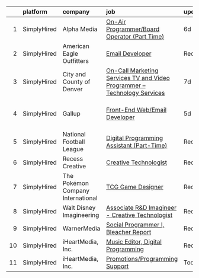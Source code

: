 

|    | platform    | company                           | job                                                                                                                                                                                      | update_time   | location                     |
|---:|:------------|:----------------------------------|:-----------------------------------------------------------------------------------------------------------------------------------------------------------------------------------------|:--------------|:-----------------------------|
|  1 | SimplyHired | Alpha Media                       | [On-Air Programmer/Board Operator (Part Time)](https://www.simplyhired.com/job/EfZ4SX_LXHO84Co8WDRMjBx9-2t1H715QouFIP9LeVKIscFKAs0cMg?q=creative+programmer)                             | 6d            | Festus, MO                   |
|  2 | SimplyHired | American Eagle Outfitters         | [Email Developer](https://www.simplyhired.com/job/b1EUn0UDDFfoFX4EFYz89DXK4XuPctEh_f_sbFChpTGGImwy5ph5Tw?q=creative+programmer)                                                          | Recently      | New York, NY                 |
|  3 | SimplyHired | City and County of Denver         | [On-Call Marketing Services TV and Video Programmer – Technology Services](https://www.simplyhired.com/job/_2OkOxQSAus0KLUGCGpC60REplALKzVsdIxUBqhx2sxqdoMPQNPbXg?q=creative+programmer) | 7d            | Denver, CO                   |
|  4 | SimplyHired | Gallup                            | [Front-End Web/Email Developer](https://www.simplyhired.com/job/DPxwr6VyeH1JafiBkJmbsr15CHBpXC8UefA0J3cPaAOf8OAvJdxNRQ?q=creative+programmer)                                            | 5d            | Kansas City, MO +3 locations |
|  5 | SimplyHired | National Football League          | [Digital Programming Assistant (Part-Time)](https://www.simplyhired.com/job/jX0sLb8pMrzyuQzU0tgtte0xCcZoI-5WjvjWC2HRAC-Yx9iRuYiAbQ?q=creative+programmer)                                | Recently      | Inglewood, CA                |
|  6 | SimplyHired | Recess Creative                   | [Creative Technologist](https://www.simplyhired.com/job/GYhu8GVb2d-LOeJ1_nUUdRWvzLBKp6OFQuR8TF7b-JEpOXUvJnNJAw?q=creative+programmer)                                                    | Recently      | Cleveland, OH                |
|  7 | SimplyHired | The Pokémon Company International | [TCG Game Designer](https://www.simplyhired.com/job/V33blqOSJQBXPOw2iELZQ8ARzHfi03gfmLTE4HrGSHKHxrXA1ZyZCQ?q=creative+programmer)                                                        | Recently      | Bellevue, WA                 |
|  8 | SimplyHired | Walt Disney Imagineering          | [Associate R&D Imagineer - Creative Technologist](https://www.simplyhired.com/job/WEUZc7YAGnQDJwIxjDDgx3UA68kYpimrfYJkmf5B5-HQIzOjai_EcQ?q=creative+programmer)                          | Recently      | Glendale, CA                 |
|  9 | SimplyHired | WarnerMedia                       | [Social Programmer I, Bleacher Report](https://www.simplyhired.com/job/0askkowFx9uME_jPWv0HgbCOboMKP3UdQuOEDiKd-R7Atx48h2yCcw?q=creative+programmer)                                     | Recently      | New York, NY                 |
| 10 | SimplyHired | iHeartMedia, Inc.                 | [Music Editor, Digital Programming](https://www.simplyhired.com/job/EmIVPKi_rQidMq2qgH9sCSqinkTdIVexMrnN-5DbO9Q6CHCwJZKv3A?q=creative+programmer)                                        | Recently      | Burbank, CA                  |
| 11 | SimplyHired | iHeartMedia, Inc.                 | [Promotions/Programming Support](https://www.simplyhired.com/job/P7QMeR5tLvPidijtXZZFWHgA9oPmbCW5qNHVIlLZMtYYEflBdKvj-g?q=creative+programmer)                                           | Today         | Wichita, KS                  |